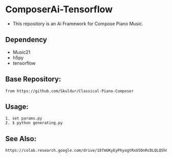 # ComposerAi-Tensorflow
* This repository is an Ai Framework for Compose Piano Music.

## Dependency
* Music21
* h5py
* tensorflow

## Base Repository:
    from https://github.com/Skuldur/Classical-Piano-Composer

## Usage:
    1. set params.py
    2. $ python generating.py

## See Also:
    https://colab.research.google.com/drive/18fmUKyEyPhyogtRxU5OnRcDLQLQShChc